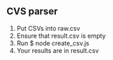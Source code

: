 ## CVS parser

1. Put CSVs into raw.csv
2. Ensure that result.csv is empty
3. Run $ node create_csv.js
4. Your results are in result.csv
